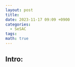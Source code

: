 ```yaml
---
layout: post
title: 
date: 2023-11-17 09:09 +0900
categories:
  - SeSAC
tags: 
math: true
---
```


## Intro: 